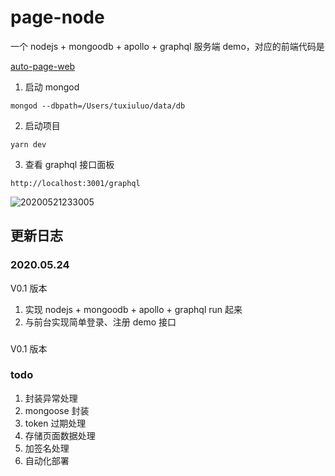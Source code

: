 # page-node

一个 nodejs + mongoodb + apollo + graphql 服务端 demo，对应的前端代码是

[auto-page-web](https://github.com/LuoTuxiu/auto-page-web)

1. 启动 mongod

```
mongod --dbpath=/Users/tuxiuluo/data/db
```

2. 启动项目

```
yarn dev
```

3. 查看 graphql 接口面板

```
http://localhost:3001/graphql
```

![20200521233005](http://qiniu.luotuxiu.cn/img/20200521233005.png)

## 更新日志

### 2020.05.24

V0.1 版本

1. 实现 nodejs + mongoodb + apollo + graphql run 起来
2. 与前台实现简单登录、注册 demo 接口

###

V0.1 版本

### todo

1. 封装异常处理
2. mongoose 封装
3. token 过期处理
4. 存储页面数据处理
5. 加签名处理
6. 自动化部署
